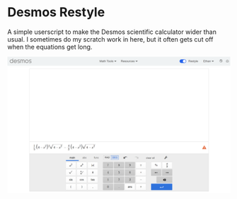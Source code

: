 # Desmos Restyle

A simple userscript to make the Desmos scientific calculator wider than usual. I sometimes do my scratch work in here, but it often gets cut off when the equations get long.

![img](img/img1.png)